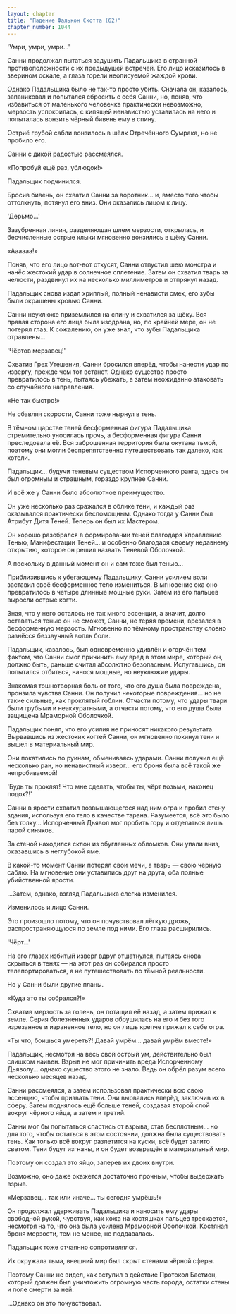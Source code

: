 ```yaml
---
layout: chapter
title: "Падение Фалькон Скотта (62)"
chapter_number: 1044
---
```


'Умри, умри, умри...'

Санни продолжал пытаться задушить Падальщика в странной противоположности с их предыдущей встречей. Его лицо исказилось в зверином оскале, а глаза горели неописуемой жаждой крови.

Однако Падальщика было не так-то просто убить. Сначала он, казалось, запаниковал и попытался сбросить с себя Санни, но, поняв, что избавиться от маленького человечка практически невозможно, мерзость успокоилась, с кипящей ненавистью уставилась на него и попыталась вонзить чёрный бивень ему в спину.

Остриё грубой сабли вонзилось в шёлк Отречённого Сумрака, но не пробило его.

Санни с дикой радостью рассмеялся.

«Попробуй ещё раз, ублюдок!»

Падальщик подчинился.

Бросив бивень, он схватил Санни за воротник... и, вместо того чтобы оттолкнуть, потянул его вниз. Они оказались лицом к лицу.

'Дерьмо...'

Зазубренная линия, разделяющая шлем мерзости, открылась, и бесчисленные острые клыки мгновенно вонзились в щёку Санни.

«Аааааа!»

Поняв, что его лицо вот-вот откусят, Санни отпустил шею монстра и нанёс жестокий удар в солнечное сплетение. Затем он схватил тварь за челюсти, раздвинул их на несколько миллиметров и отпрянул назад.

Падальщик снова издал хриплый, полный ненависти смех, его зубы были окрашены кровью Санни.

Санни неуклюже приземлился на спину и схватился за щёку. Вся правая сторона его лица была изодрана, но, по крайней мере, он не потерял глаз. К сожалению, он уже знал, что зубы Падальщика отравлены...

'Чёртов мерзавец!'

Схватив Грех Утешения, Санни бросился вперёд, чтобы нанести удар по извергу, прежде чем тот встанет. Однако существо просто превратилось в тень, пытаясь убежать, а затем неожиданно атаковать со случайного направления.

«Не так быстро!»

Не сбавляя скорости, Санни тоже нырнул в тень.

В тёмном царстве теней бесформенная фигура Падальщика стремительно уносилась прочь, а бесформенная фигура Санни преследовала её. Вся заброшенная территория была окутана тьмой, поэтому они могли беспрепятственно путешествовать так далеко, как хотели.

Падальщик... будучи теневым существом Испорченного ранга, здесь он был огромным и страшным, гораздо крупнее Санни.

И всё же у Санни было абсолютное преимущество.

Он уже несколько раз сражался в облике тени, и каждый раз оказывался практически беспомощным. Однако тогда у Санни был Атрибут Дитя Теней. Теперь он был их Мастером.

Он хорошо разобрался в формировании теней благодаря Управлению Тенью, Манифестации Теней... и особенно благодаря своему недавнему открытию, которое он решил назвать Теневой Оболочкой.

А поскольку в данный момент он и сам тоже был тенью...

Приблизившись к убегающему Падальщику, Санни усилием воли заставил своё бесформенное тело измениться. В мгновение ока оно превратилось в четыре длинные мощные руки. Затем из его пальцев выросли острые когти.

Зная, что у него осталось не так много эссенции, а значит, долго оставаться тенью он не сможет, Санни, не теряя времени, врезался в бесформенную мерзость. Мгновенно по тёмному пространству словно разнёсся беззвучный вопль боли.

Падальщик, казалось, был одновременно удивлён и огорчён тем фактом, что Санни смог причинить ему вред в этом мире, который он, должно быть, раньше считал абсолютно безопасным. Испугавшись, он попытался отбиться, нанося мощные, но неуклюжие удары.

Знакомая тошнотворная боль от того, что его душа была повреждена, пронзила чувства Санни. Он получил некоторые повреждения... но не такие сильные, как проклятый гоблин. Отчасти потому, что удары твари были грубыми и неаккуратными, а отчасти потому, что его душа была защищена Мраморной Оболочкой.

Падальщик понял, что его усилия не приносят никакого результата. Вырвавшись из жестоких когтей Санни, он мгновенно покинул тени и вышел в материальный мир.

Они покатились по руинам, обмениваясь ударами. Санни получил ещё несколько ран, но ненавистный изверг... его броня была всё такой же непробиваемой!

'Будь ты проклят! Что мне сделать, чтобы ты, чёрт возьми, наконец подох?!'

Санни в ярости схватил возвышающегося над ним огра и пробил стену здания, используя его тело в качестве тарана. Разумеется, всё это было без толку... Испорченный Дьявол мог пробить гору и отделаться лишь парой синяков.

За стеной находился склон из обугленных обломков. Они упали вниз, оказавшись в неглубокой яме.

В какой-то момент Санни потерял свои мечи, а тварь — свою чёрную саблю. На мгновение они уставились друг на друга, оба полные убийственной ярости.

...Затем, однако, взгляд Падальщика слегка изменился.

Изменилось и лицо Санни.

Это произошло потому, что он почувствовал лёгкую дрожь, распространяющуюся по земле под ними. Его глаза расширились.

'Чёрт...'

На его глазах избитый изверг вдруг отшатнулся, пытаясь снова скрыться в тенях — на этот раз он собирался просто телепортироваться, а не путешествовать по тёмной реальности.

Но у Санни были другие планы.

«Куда это ты собрался?!»

Схватив мерзость за голень, он потащил её назад, а затем прижал к земле. Серия болезненных ударов обрушилась на его и без того изрезанное и израненное тело, но он лишь крепче прижал к себе огра.

«Ты что, боишься умереть?! Давай умрём... давай умрём вместе!»

Падальщик, несмотря на весь свой острый ум, действительно был слишком наивен. Взрыв не мог причинить вреда Испорченному Дьяволу... однако существо этого не знало. Ведь он обрёл разум всего несколько месяцев назад.

Санни рассмеялся, а затем использовал практически всю свою эссенцию, чтобы призвать тени. Они вырвались вперёд, заключив их в сферу. Затем поднялось ещё больше теней, создавая второй слой вокруг чёрного яйца, а затем и третий.

Санни мог бы попытаться спастись от взрыва, став бесплотным... но для того, чтобы остаться в этом состоянии, должна была существовать тень. Как только всё вокруг разлетится на куски, всё будет залито светом. Тени будут изгнаны, и он будет возвращён в материальный мир.

Поэтому он создал это яйцо, заперев их двоих внутри.

Возможно, оно даже окажется достаточно прочным, чтобы выдержать взрыв.

«Мерзавец... так или иначе... ты сегодня умрёшь!»

Он продолжал удерживать Падальщика и наносить ему удары свободной рукой, чувствуя, как кожа на костяшках пальцев трескается, несмотря на то, что она была усилена Мраморной Оболочкой. Костяная броня мерзости, тем не менее, не поддавалась.

Падальщик тоже отчаянно сопротивлялся.

Их окружала тьма, внешний мир был скрыт стенами чёрной сферы.

Поэтому Санни не видел, как вступил в действие Протокол Бастион, который должен был уничтожить огромную часть города, остатки стены и поле смерти за ней.

...Однако он это почувствовал.